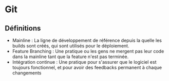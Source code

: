 # Git

## Définitions

* Mainline : La ligne de développement de référence depuis la quelle les builds sont créés, qui sont utilisés pour le déploiement.
* Feature Branching : Une pratique ou les gens ne mergent pas leur code dans la mainline tant que la feature n'est pas terminée.
* Intégration continue : Une pratique pour s'assurer que le logiciel est toujours fonctionnel, et pour avoir des feedbacks permanent à chaque changements



